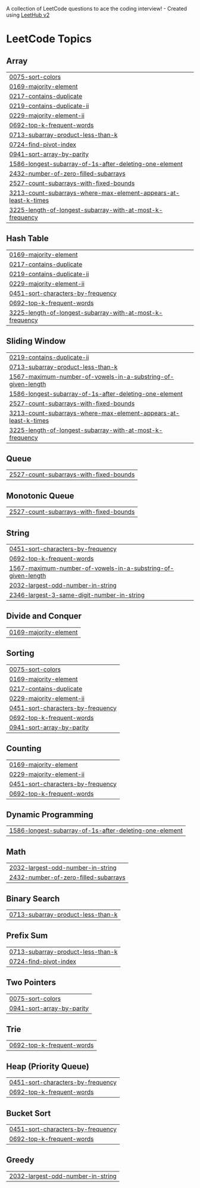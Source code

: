 A collection of LeetCode questions to ace the coding interview! - Created using [LeetHub v2](https://github.com/arunbhardwaj/LeetHub-2.0)
<!---LeetCode Topics Start-->
# LeetCode Topics
## Array
|  |
| ------- |
| [0075-sort-colors](https://github.com/jagdishrathod1302/Interview_DSA_Algo/tree/master/0075-sort-colors) |
| [0169-majority-element](https://github.com/jagdishrathod1302/Interview_DSA_Algo/tree/master/0169-majority-element) |
| [0217-contains-duplicate](https://github.com/jagdishrathod1302/Interview_DSA_Algo/tree/master/0217-contains-duplicate) |
| [0219-contains-duplicate-ii](https://github.com/jagdishrathod1302/Interview_DSA_Algo/tree/master/0219-contains-duplicate-ii) |
| [0229-majority-element-ii](https://github.com/jagdishrathod1302/Interview_DSA_Algo/tree/master/0229-majority-element-ii) |
| [0692-top-k-frequent-words](https://github.com/jagdishrathod1302/Interview_DSA_Algo/tree/master/0692-top-k-frequent-words) |
| [0713-subarray-product-less-than-k](https://github.com/jagdishrathod1302/Interview_DSA_Algo/tree/master/0713-subarray-product-less-than-k) |
| [0724-find-pivot-index](https://github.com/jagdishrathod1302/Interview_DSA_Algo/tree/master/0724-find-pivot-index) |
| [0941-sort-array-by-parity](https://github.com/jagdishrathod1302/Interview_DSA_Algo/tree/master/0941-sort-array-by-parity) |
| [1586-longest-subarray-of-1s-after-deleting-one-element](https://github.com/jagdishrathod1302/Interview_DSA_Algo/tree/master/1586-longest-subarray-of-1s-after-deleting-one-element) |
| [2432-number-of-zero-filled-subarrays](https://github.com/jagdishrathod1302/Interview_DSA_Algo/tree/master/2432-number-of-zero-filled-subarrays) |
| [2527-count-subarrays-with-fixed-bounds](https://github.com/jagdishrathod1302/Interview_DSA_Algo/tree/master/2527-count-subarrays-with-fixed-bounds) |
| [3213-count-subarrays-where-max-element-appears-at-least-k-times](https://github.com/jagdishrathod1302/Interview_DSA_Algo/tree/master/3213-count-subarrays-where-max-element-appears-at-least-k-times) |
| [3225-length-of-longest-subarray-with-at-most-k-frequency](https://github.com/jagdishrathod1302/Interview_DSA_Algo/tree/master/3225-length-of-longest-subarray-with-at-most-k-frequency) |
## Hash Table
|  |
| ------- |
| [0169-majority-element](https://github.com/jagdishrathod1302/Interview_DSA_Algo/tree/master/0169-majority-element) |
| [0217-contains-duplicate](https://github.com/jagdishrathod1302/Interview_DSA_Algo/tree/master/0217-contains-duplicate) |
| [0219-contains-duplicate-ii](https://github.com/jagdishrathod1302/Interview_DSA_Algo/tree/master/0219-contains-duplicate-ii) |
| [0229-majority-element-ii](https://github.com/jagdishrathod1302/Interview_DSA_Algo/tree/master/0229-majority-element-ii) |
| [0451-sort-characters-by-frequency](https://github.com/jagdishrathod1302/Interview_DSA_Algo/tree/master/0451-sort-characters-by-frequency) |
| [0692-top-k-frequent-words](https://github.com/jagdishrathod1302/Interview_DSA_Algo/tree/master/0692-top-k-frequent-words) |
| [3225-length-of-longest-subarray-with-at-most-k-frequency](https://github.com/jagdishrathod1302/Interview_DSA_Algo/tree/master/3225-length-of-longest-subarray-with-at-most-k-frequency) |
## Sliding Window
|  |
| ------- |
| [0219-contains-duplicate-ii](https://github.com/jagdishrathod1302/Interview_DSA_Algo/tree/master/0219-contains-duplicate-ii) |
| [0713-subarray-product-less-than-k](https://github.com/jagdishrathod1302/Interview_DSA_Algo/tree/master/0713-subarray-product-less-than-k) |
| [1567-maximum-number-of-vowels-in-a-substring-of-given-length](https://github.com/jagdishrathod1302/Interview_DSA_Algo/tree/master/1567-maximum-number-of-vowels-in-a-substring-of-given-length) |
| [1586-longest-subarray-of-1s-after-deleting-one-element](https://github.com/jagdishrathod1302/Interview_DSA_Algo/tree/master/1586-longest-subarray-of-1s-after-deleting-one-element) |
| [2527-count-subarrays-with-fixed-bounds](https://github.com/jagdishrathod1302/Interview_DSA_Algo/tree/master/2527-count-subarrays-with-fixed-bounds) |
| [3213-count-subarrays-where-max-element-appears-at-least-k-times](https://github.com/jagdishrathod1302/Interview_DSA_Algo/tree/master/3213-count-subarrays-where-max-element-appears-at-least-k-times) |
| [3225-length-of-longest-subarray-with-at-most-k-frequency](https://github.com/jagdishrathod1302/Interview_DSA_Algo/tree/master/3225-length-of-longest-subarray-with-at-most-k-frequency) |
## Queue
|  |
| ------- |
| [2527-count-subarrays-with-fixed-bounds](https://github.com/jagdishrathod1302/Interview_DSA_Algo/tree/master/2527-count-subarrays-with-fixed-bounds) |
## Monotonic Queue
|  |
| ------- |
| [2527-count-subarrays-with-fixed-bounds](https://github.com/jagdishrathod1302/Interview_DSA_Algo/tree/master/2527-count-subarrays-with-fixed-bounds) |
## String
|  |
| ------- |
| [0451-sort-characters-by-frequency](https://github.com/jagdishrathod1302/Interview_DSA_Algo/tree/master/0451-sort-characters-by-frequency) |
| [0692-top-k-frequent-words](https://github.com/jagdishrathod1302/Interview_DSA_Algo/tree/master/0692-top-k-frequent-words) |
| [1567-maximum-number-of-vowels-in-a-substring-of-given-length](https://github.com/jagdishrathod1302/Interview_DSA_Algo/tree/master/1567-maximum-number-of-vowels-in-a-substring-of-given-length) |
| [2032-largest-odd-number-in-string](https://github.com/jagdishrathod1302/Interview_DSA_Algo/tree/master/2032-largest-odd-number-in-string) |
| [2346-largest-3-same-digit-number-in-string](https://github.com/jagdishrathod1302/Interview_DSA_Algo/tree/master/2346-largest-3-same-digit-number-in-string) |
## Divide and Conquer
|  |
| ------- |
| [0169-majority-element](https://github.com/jagdishrathod1302/Interview_DSA_Algo/tree/master/0169-majority-element) |
## Sorting
|  |
| ------- |
| [0075-sort-colors](https://github.com/jagdishrathod1302/Interview_DSA_Algo/tree/master/0075-sort-colors) |
| [0169-majority-element](https://github.com/jagdishrathod1302/Interview_DSA_Algo/tree/master/0169-majority-element) |
| [0217-contains-duplicate](https://github.com/jagdishrathod1302/Interview_DSA_Algo/tree/master/0217-contains-duplicate) |
| [0229-majority-element-ii](https://github.com/jagdishrathod1302/Interview_DSA_Algo/tree/master/0229-majority-element-ii) |
| [0451-sort-characters-by-frequency](https://github.com/jagdishrathod1302/Interview_DSA_Algo/tree/master/0451-sort-characters-by-frequency) |
| [0692-top-k-frequent-words](https://github.com/jagdishrathod1302/Interview_DSA_Algo/tree/master/0692-top-k-frequent-words) |
| [0941-sort-array-by-parity](https://github.com/jagdishrathod1302/Interview_DSA_Algo/tree/master/0941-sort-array-by-parity) |
## Counting
|  |
| ------- |
| [0169-majority-element](https://github.com/jagdishrathod1302/Interview_DSA_Algo/tree/master/0169-majority-element) |
| [0229-majority-element-ii](https://github.com/jagdishrathod1302/Interview_DSA_Algo/tree/master/0229-majority-element-ii) |
| [0451-sort-characters-by-frequency](https://github.com/jagdishrathod1302/Interview_DSA_Algo/tree/master/0451-sort-characters-by-frequency) |
| [0692-top-k-frequent-words](https://github.com/jagdishrathod1302/Interview_DSA_Algo/tree/master/0692-top-k-frequent-words) |
## Dynamic Programming
|  |
| ------- |
| [1586-longest-subarray-of-1s-after-deleting-one-element](https://github.com/jagdishrathod1302/Interview_DSA_Algo/tree/master/1586-longest-subarray-of-1s-after-deleting-one-element) |
## Math
|  |
| ------- |
| [2032-largest-odd-number-in-string](https://github.com/jagdishrathod1302/Interview_DSA_Algo/tree/master/2032-largest-odd-number-in-string) |
| [2432-number-of-zero-filled-subarrays](https://github.com/jagdishrathod1302/Interview_DSA_Algo/tree/master/2432-number-of-zero-filled-subarrays) |
## Binary Search
|  |
| ------- |
| [0713-subarray-product-less-than-k](https://github.com/jagdishrathod1302/Interview_DSA_Algo/tree/master/0713-subarray-product-less-than-k) |
## Prefix Sum
|  |
| ------- |
| [0713-subarray-product-less-than-k](https://github.com/jagdishrathod1302/Interview_DSA_Algo/tree/master/0713-subarray-product-less-than-k) |
| [0724-find-pivot-index](https://github.com/jagdishrathod1302/Interview_DSA_Algo/tree/master/0724-find-pivot-index) |
## Two Pointers
|  |
| ------- |
| [0075-sort-colors](https://github.com/jagdishrathod1302/Interview_DSA_Algo/tree/master/0075-sort-colors) |
| [0941-sort-array-by-parity](https://github.com/jagdishrathod1302/Interview_DSA_Algo/tree/master/0941-sort-array-by-parity) |
## Trie
|  |
| ------- |
| [0692-top-k-frequent-words](https://github.com/jagdishrathod1302/Interview_DSA_Algo/tree/master/0692-top-k-frequent-words) |
## Heap (Priority Queue)
|  |
| ------- |
| [0451-sort-characters-by-frequency](https://github.com/jagdishrathod1302/Interview_DSA_Algo/tree/master/0451-sort-characters-by-frequency) |
| [0692-top-k-frequent-words](https://github.com/jagdishrathod1302/Interview_DSA_Algo/tree/master/0692-top-k-frequent-words) |
## Bucket Sort
|  |
| ------- |
| [0451-sort-characters-by-frequency](https://github.com/jagdishrathod1302/Interview_DSA_Algo/tree/master/0451-sort-characters-by-frequency) |
| [0692-top-k-frequent-words](https://github.com/jagdishrathod1302/Interview_DSA_Algo/tree/master/0692-top-k-frequent-words) |
## Greedy
|  |
| ------- |
| [2032-largest-odd-number-in-string](https://github.com/jagdishrathod1302/Interview_DSA_Algo/tree/master/2032-largest-odd-number-in-string) |
<!---LeetCode Topics End-->